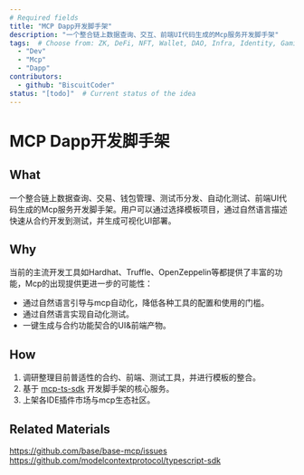 ```yaml
---
# Required fields
title: "MCP Dapp开发脚手架"
description: "一个整合链上数据查询、交互、前端UI代码生成的Mcp服务开发脚手架"
tags:  # Choose from: ZK, DeFi, NFT, Wallet, DAO, Infra, Identity, Gaming, PublicGoods, Privacy, Security or add your own
  - "Dev"
  - "Mcp"
  - "Dapp"
contributors:
  - github: "BiscuitCoder"
status: "[todo]"  # Current status of the idea
---
```


# MCP Dapp开发脚手架

## What
一个整合链上数据查询、交易、钱包管理、测试币分发、自动化测试、前端UI代码生成的Mcp服务开发脚手架。用户可以通过选择模板项目，通过自然语言描述快速从合约开发到测试，并生成可视化UI部署。

## Why
当前的主流开发工具如Hardhat、Truffle、OpenZeppelin等都提供了丰富的功能，Mcp的出现提供更进一步的可能性：
- 通过自然语言引导与mcp自动化，降低各种工具的配置和使用的门槛。
- 通过自然语言实现自动化测试。
- 一键生成与合约功能契合的UI&前端产物。

## How
1. 调研整理目前普适性的合约、前端、测试工具，并进行模板的整合。
2. 基于 [mcp-ts-sdk](https://github.com/modelcontextprotocol/typescript-sdk) 开发脚手架的核心服务。
3. 上架各IDE插件市场与mcp生态社区。

## Related Materials
https://github.com/base/base-mcp/issues
https://github.com/modelcontextprotocol/typescript-sdk
